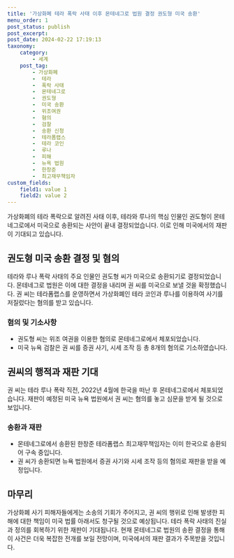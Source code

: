 ```yaml
---
title: '가상화폐 테라 폭락 사태 이후 몬테네그로 법원 결정 권도형 미국 송환'
menu_order: 1
post_status: publish
post_excerpt: 
post_date: 2024-02-22 17:19:13
taxonomy:
    category:
        - 세계
    post_tag:
        - 가상화폐
        -  테라
        -  폭락 사태
        -  몬테네그로
        -  권도형
        -  미국 송환
        -  위조여권
        -  혐의
        -  검찰
        -  송환 신청
        -  테라폼랩스
        -  테라 코인
        -  루나
        -  피해
        -  뉴욕 법원
        -  한창준
        -  최고재무책임자
custom_fields:
    field1: value 1
    field2: value 2
---
```


가상화폐의 테라 폭락으로 알려진 사태 이후, 테라와 루나의 핵심 인물인 권도형이 몬테네그로에서 미국으로 송환되는 사안이 끝내 결정되었습니다. 이로 인해 미국에서의 재판이 기대되고 있습니다.
## 권도형 미국 송환 결정 및 혐의
테라와 루나 폭락 사태의 주요 인물인 권도형 씨가 미국으로 송환되기로 결정되었습니다. 몬테네그로 법원은 이에 대한 결정을 내리며 권 씨를 미국으로 보낼 것을 확정했습니다. 권 씨는 테라폼랩스를 운영하면서 가상화폐인 테라 코인과 루나를 이용하여 사기를 저질렀다는 혐의를 받고 있습니다.
### 혐의 및 기소사항
- 권도형 씨는 위조 여권을 이용한 혐의로 몬테네그로에서 체포되었습니다.
- 미국 뉴욕 검찰은 권 씨를 증권 사기, 시세 조작 등 총 8개의 혐의로 기소하였습니다.
## 권씨의 행적과 재판 기대
권 씨는 테라 루나 폭락 직전, 2022년 4월에 한국을 떠난 후 몬테네그로에서 체포되었습니다. 재판이 예정된 미국 뉴욕 법원에서 권 씨는 혐의를 놓고 심문을 받게 될 것으로 보입니다. 
### 송환과 재판
- 몬테네그로에서 송환된 한창준 테라폼랩스 최고재무책임자는 이미 한국으로 송환되어 구속 중입니다.
- 권 씨가 송환되면 뉴욕 법원에서 증권 사기와 시세 조작 등의 혐의로 재판을 받을 예정입니다.
## 마무리
가상화폐 사기 피해자들에게는 소송의 기회가 주어지고, 권 씨의 행위로 인해 발생한 피해에 대한 책임이 미국 법률 아래서도 청구될 것으로 예상됩니다. 테라 폭락 사태의 진실과 정의를 회복하기 위한 재판이 기대됩니다. 현재 몬테네그로 법원의 송환 결정을 통해 이 사건은 더욱 복잡한 전개를 보일 전망이며, 미국에서의 재판 결과가 주목받을 것입니다.
